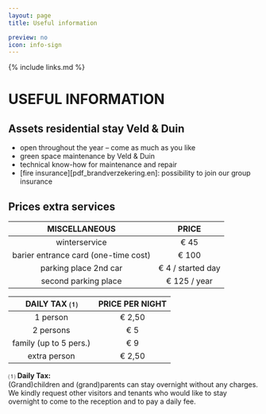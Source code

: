 ```yaml
---
layout: page
title: Useful information

preview: no
icon: info-sign
---
```


{% include links.md %}

# USEFUL INFORMATION

## Assets residential stay Veld & Duin

- open throughout the year – come as much as you like
- green space maintenance by Veld & Duin
- technical know-how for maintenance and repair
- [fire insurance][pdf_brandverzekering.en]: possibility to join our group insurance


## Prices extra services

MISCELLANEOUS         |PRICE          
:--------------------:|:--------------:
winterservice         |€ 45                    
barier entrance card (one-time cost)|€ 100          
parking place 2nd car      |€ 4 / started day  
second parking place           |€ 125 / year       


DAILY TAX ⑴              |PRICE PER NIGHT|
:------------------:|:-------------:|
1 person           | € 2,50        
2 persons          | € 5  
family (up to 5 pers.)  | € 9     
extra person     | € 2,50


⑴ **Daily Tax:**<br> (Grand)children and (grand)parents can stay overnight without any charges. We kindly request other visitors and tenants who would like to stay overnight to come to the reception and to pay a daily fee.